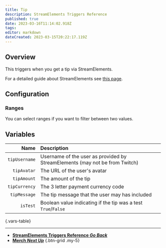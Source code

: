 ```yaml
---
title: Tip
description: StreamElements Triggers Reference
published: true
date: 2023-03-16T11:14:02.918Z
tags: 
editor: markdown
dateCreated: 2023-03-15T20:22:17.119Z
---
```


## Overview
This triggers when you get a tip via StreamElements.

For a detailed guide about StreamElements see [this page](/Integrations/StreamElements).

## Configuration
### Ranges
You can select ranges if you want to filter between two values.

## Variables
Name | Description
----:|:------------
`tipUsername` | Username of the user as provided by StreamElements (may not be from Twitch)
`tipAvatar` | The URL of the user's avatar
`tipAmount` | The amount of the tip
`tipCurrency` | The 3 letter payment currency code
`tipMessage` | The tip message that the user may has included
`isTest` | Boolean value indicating if the tip was a test `True`/`False`
{.vars-table}

---

- [<i class="mdi mdi-chevron-left"></i>**StreamElements Triggers Reference *Go Back***](/Triggers/StreamElements)
- [<i class="mdi mdi-account primary--text"></i> **Merch *Next Up***](/Triggers/StreamElements/Merch)
{.btn-grid .my-5}